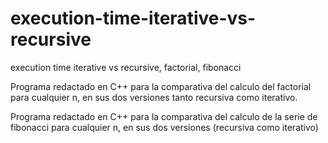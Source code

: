 # execution-time-iterative-vs-recursive
execution time iterative vs recursive, factorial, fibonacci

Programa redactado en C++ para la comparativa del calculo del factorial para cualquier n, en sus dos versiones tanto recursiva como iterativo.

Programa redactado en C++ para la comparativa del calculo de la serie de fibonacci para cualquier n, en sus dos versiones (recursiva como iterativo)

